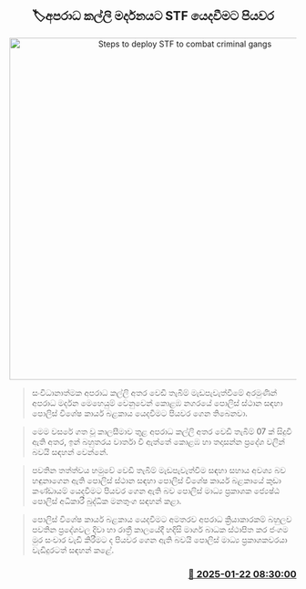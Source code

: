 <p align='center'><b><h2 align='center' title='Steps to deploy STF to combat criminal gangs'>🏷අපරාධ කල්ලි මර්දනයට STF යෙදවීමට පියවර</h2></b></p>
<p align='center'><img src='https://helakuru.sgp1.cdn.digitaloceanspaces.com/esana/images/lib/stf-jungle-archived.jpg' width='600' alt='Steps to deploy STF to combat criminal gangs'></p>

> සංවිධානාත්මක අපරාධ කල්ලි අතර වෙඩි තැබීම් මැඩපැවැත්වීමේ අරමුණින් අපරාධ මර්දන මෙහෙයුම් වෙනුවෙන් කොළඹ නගරයේ පොලිස් ස්ථාන සඳහා පොලිස් විශේෂ කාර්ය බළකාය යෙදවීමට පියවර ගෙන තිබෙනවා.

> මෙම වසරේ ගත වූ කාලසීමාව තුළ අපරාධ කල්ලි අතර වෙඩි තැබීම් 07 ක් සිදුවී ඇති අතර, ඉන් බහුතරය වාර්තා වී ඇත්තේ කොළඹ හා තදාසන්න ප්‍රදේශ වලින් බවයි සඳහන් වෙන්නේ.

> පවතින තත්ත්වය හමුවේ වෙඩි තැබීම් මැඩපැවැත්වීම සඳහා සහාය අවශ්‍ය බව හඳුනාගෙන ඇති පොලිස් ස්ථාන සඳහා පොලිස් විශේෂ කාර්ය බළකායේ කුඩා කණ්ඩායම් යෙදවීමට පියවර ගෙන ඇති බව පොලිස් මාධ්‍ය ප්‍රකාශක ජ්‍යෙෂ්ඨ පොලිස් අධිකාරී බුද්ධික මනතුංග සඳහන් කළා.

> පොලිස් විශේෂ කාර්ය බළකාය යෙදවීමට අමතරව අපරාධ ක්‍රියාකාරකම් බහුලව පවතින ප්‍රදේශවල දිවා හා රාත්‍රී කාලයේදී හදිසි මාර්ග බාධක ස්ථාපිත කර ජංගම මුර සංචාර වැඩි කිරීමට ද පියවර ගෙන ඇති බවයි පොලිස් මාධ්‍ය ප්‍රකාශකවරයා වැඩිදුරටත් සඳහන් කළේ.



<h3 align='right'><a href='https://www.helakuru.lk/esana/p/106778/'>📅 2025-01-22 08:30:00</a></h3>
